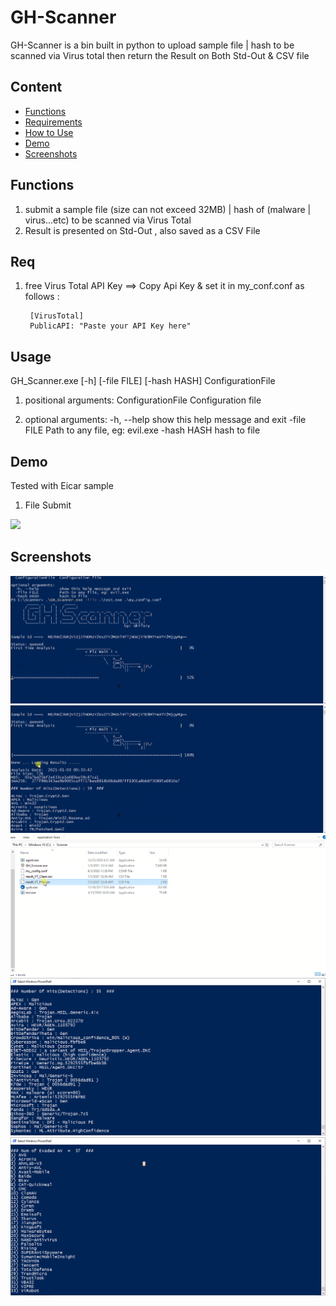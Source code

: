 # GH-Scanner
GH-Scanner is a bin built in python to upload sample file | hash to be scanned via Virus total then return the Result on Both Std-Out &amp; CSV file

## Content 
* [Functions](#Functions) 
* [Requirements](#Req)  
* [How to Use](#Usage)  
* [Demo](#Demo)  
* [Screenshots](#screenshots)
  
## Functions  
1) submit a sample file (size can not exceed 32MB) | hash of  (malware | virus...etc) to be scanned via Virus Total   
2) Result is presented on Std-Out , also saved as a CSV File
  
## Req  
1) free Virus Total API Key   ==> Copy Api Key & set it in my_conf.conf as follows :

        [VirusTotal]
        PublicAPI: "Paste your API Key here"
  
## Usage  
GH_Scanner.exe [-h] [-file FILE] [-hash HASH] ConfigurationFile

1) positional arguments:
  ConfigurationFile  Configuration file
  
2) optional arguments:
  -h, --help         show this help message and exit
  -file FILE         Path to any file, eg: evil.exe
  -hash HASH         hash to file

## Demo 
Tested with Eicar sample
1) File Submit 


![](https://media.giphy.com/media/q58uGAQOGKv2996npp/giphy.gif)

## Screenshots 
![](images/1.png) ![](images/2.png)
![](images/3.png)
![](images/4.png) ![](images/5.png)
